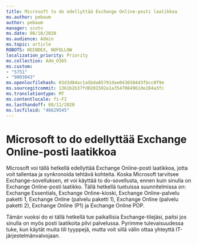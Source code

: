 ```yaml
---
title: Microsoft to do edellyttää Exchange Online-posti laatikkoa
ms.author: pebaum
author: pebaum
manager: scotv
ms.date: 08/10/2020
ms.audience: Admin
ms.topic: article
ROBOTS: NOINDEX, NOFOLLOW
localization_priority: Priority
ms.collection: Adm_O365
ms.custom:
- "5751"
- "9003043"
ms.openlocfilehash: 03d3d84ac1a5bda85791dae0436584d3fbcc0f9e
ms.sourcegitcommit: 1361b2b37fd0201502a1a3547084961de284a3fc
ms.translationtype: MT
ms.contentlocale: fi-FI
ms.lasthandoff: 08/11/2020
ms.locfileid: "46629545"
---
```

# <a name="microsoft-to-do-requires-an-exchange-online-mailbox"></a>Microsoft to do edellyttää Exchange Online-posti laatikkoa

Microsoft voi tällä hetkellä edellyttää Exchange Online-posti laatikkoa, jotta voit tallentaa ja synkronoida tehtävä kohteita. Koska Microsoft tarvitsee Exchange-sovelluksen, et voi käyttää to do-sovellusta, ennen kuin sinulla on Exchange Online-posti laatikko. Tällä hetkellä tuetuissa suunnitelmissa on: Exchange Essentials, Exchange Online-kioski, Exchange Online-palvelu paketti 1, Exchange Online (palvelu paketti 1), Exchange Online (palvelu paketti 2), Exchange Online (P1) ja Exchange Online POP.

Tämän vuoksi do ei tällä hetkellä tue paikallisia Exchange-tilejäsi, paitsi jos sinulla on myös posti laatikoita pilvi palvelussa. Pyrimme tulevaisuudessa tuke, kun käytät muita tili tyyppejä, mutta voit sillä välin ottaa yhteyttä IT-järjestelmänvalvojaan.